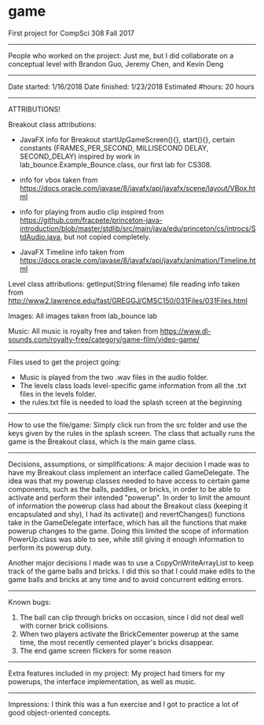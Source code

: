 game
====

First project for CompSci 308 Fall 2017
__________________________________________________________________
People who worked on the project:
Just me, but I did collaborate on a conceptual level with Brandon Guo, Jeremy Chen, and Kevin Deng
__________________________________________________________________
Date started: 1/16/2018
Date finished: 1/23/2018
Estimated #hours: 20 hours
__________________________________________________________________
ATTRIBUTIONS!

Breakout class attributions: 

- JavaFX info for Breakout startUpGameScreen(){}, start(){}, certain constants (FRAMES_PER_SECOND, MILLISECOND DELAY, SECOND_DELAY)
inspired by work in lab_bounce.Example_Bounce.class, our first lab for CS308.

- info for vbox taken from https://docs.oracle.com/javase/8/javafx/api/javafx/scene/layout/VBox.html

- info for playing from audio clip inspired from https://github.com/fracpete/princeton-java-introduction/blob/master/stdlib/src/main/java/edu/princeton/cs/introcs/StdAudio.java, but not copied completely.

- JavaFX Timeline info taken from https://docs.oracle.com/javase/8/javafx/api/javafx/animation/Timeline.html

Level class attributions: getInput(String filename) file reading info taken from
http://www2.lawrence.edu/fast/GREGGJ/CMSC150/031Files/031Files.html

Images: All images taken from lab_bounce lab

Music: All music is royalty free and taken from https://www.dl-sounds.com/royalty-free/category/game-film/video-game/
__________________________________________________________________
Files used to get the project going:
- Music is played from the two .wav files in the audio folder.
- The levels class loads level-specific game information from all the .txt files in the levels folder.
- the rules.txt file is needed to load the splash screen at the beginning
__________________________________________________________________
How to use the file/game:
Simply click run from the src folder and use the keys given by the rules in the splash screen. The class that actually runs the game is the Breakout class, which is the main game class.
__________________________________________________________________
Decisions, assumptions, or simplifications:
A major decision I made was to have my Breakout class implement an interface called GameDelegate. The idea was that my powerup classes needed to have access to certain game components, such as the balls, paddles, or bricks, in order to be able to activate and perform their intended "powerup". In order to limit the amount of information the powerup class had about the Breakout class (keeping it encapsulated and shy), I had its activate() and revertChanges() functions take in the GameDelegate interface, which has all the functions that make powerup changes to the game. Doing this limited the scope of information PowerUp.class was able to see, while still giving it enough information to perform its powerup duty.

Another major decisions I made was to use a CopyOnWriteArrayList to keep track of the game balls and bricks. I did this so that I could make edits to the game balls and bricks at any time and to avoid concurrent editing errors.
__________________________________________________________________
Known bugs:
1. The ball can clip through bricks on occasion, since I did not deal well with corner brick collisions.
2. When two players activate the BrickCementer powerup at the same time, the most recently cemented player's bricks disappear.
3. The end game screen flickers for some reason
__________________________________________________________________
Extra features included in my project:
My project had timers for my powerups, the interface implementation, as well as music.
__________________________________________________________________
Impressions:
I think this was a fun exercise and I got to practice a lot of good object-oriented concepts.